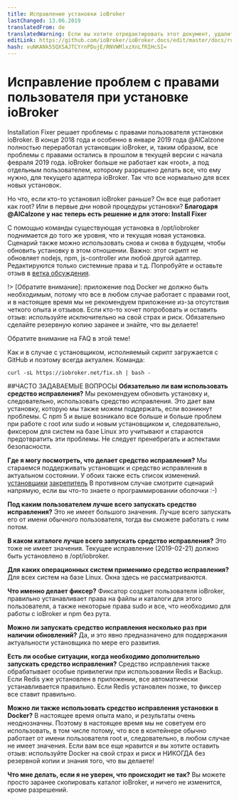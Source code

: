 ```yaml
---
title: Исправление установки ioBroker
lastChanged: 13.06.2019
translatedFrom: de
translatedWarning: Если вы хотите отредактировать этот документ, удалите поле «translatedFrom», в противном случае этот документ будет снова автоматически переведен
editLink: https://github.com/ioBroker/ioBroker.docs/edit/master/docs/ru/trouble/install_fixer.md
hash: vuNKANk55QX5AJTCYrnPDujE/RNVWMlxzXnLfRIHcSI=
---
```

# Исправление проблем с правами пользователя при установке ioBroker
Installation Fixer решает проблемы с правами пользователя установки ioBroker.
В конце 2018 года и особенно в январе 2019 года @AlCalzone полностью переработал установщик ioBroker, и, таким образом, все проблемы с правами остались в прошлом в текущей версии с начала февраля 2019 года. ioBroker больше не работает как «root», а под отдельным пользователем, которому разрешено делать все, что ему нужно, для текущего адаптера ioBroker.
Так что все нормально для всех новых установок.

Но что, если кто-то установил ioBroker раньше? Он все еще работает как root? Или в первые дни новой процедуры установки? **Благодаря @AlCalzone у нас теперь есть решение и для этого: Install Fixer**

С помощью команды существующая установка в /opt/iobroker поднимается до того же уровня, что и текущая новая установка. Сценарий также можно использовать снова и снова в будущем, чтобы обновить установку в этом отношении.
Важно: этот скрипт не обновляет nodejs, npm, js-controller или любой другой адаптер. Редактируются только системные права и т.д.
Попробуйте и оставьте отзыв в [ветка обсуждения](https://forum.iobroker.net/topic/20212/diskussion-zum-neuen-installation-fixer).

!> [Обратите внимание]: приложение под Docker не должно быть необходимым, потому что все в любом случае работает с правами root, и в настоящее время мы не рекомендуем приложение из-за отсутствия четкого опыта и отзывов. Если кто-то хочет попробовать и оставить отзыв: используйте исключительно на свой страх и риск. Обязательно сделайте резервную копию заранее и знайте, что вы делаете!

Обратите внимание на FAQ в этой теме!

Как и в случае с установщиком, исполняемый скрипт загружается с GitHub и поэтому всегда актуален. Команда:

```
curl -sL https://iobroker.net/fix.sh | bash -
```

##ЧАСТО ЗАДАВАЕМЫЕ ВОПРОСЫ
**Обязательно ли вам использовать средство исправления?** Мы рекомендуем обновить установку и, следовательно, использовать средство исправления. Это дает вам установку, которую мы также можем поддержать, если возникнут проблемы. С npm 5 и выше возникало все больше и больше проблем при работе с root или sudo и новым установщиком и, следовательно, фиксером для систем на базе Linux это учитывают и стараются предотвратить эти проблемы. Не следует пренебрегать и аспектами безопасности.

**Где я могу посмотреть, что делает средство исправления?** Мы стараемся поддерживать установщик и средство исправления в актуальном состоянии.
У обоих также есть список изменений.
[установщики](https://github.com/ioBroker/ioBroker/blob/master/CHANGELOG_INSTALLER_LINUX.md) [закрепитель](https://github.com/ioBroker/ioBroker/blob/master/CHANGELOG_FIXER_LINUX.md) В противном случае смотрите сценарий напрямую, если вы что-то знаете о программировании оболочки :-)

**Под каким пользователем лучше всего запускать средство исправления?** Это не имеет большого значения. Лучше всего запускать его от имени обычного пользователя, тогда вы сможете работать с ним потом.

**В каком каталоге лучше всего запускать средство исправления?** Это тоже не имеет значения. Текущее исправление (2019-02-21) должно быть установлено в /opt/iobroker.

**Для каких операционных систем применимо средство исправления?** Для всех систем на базе Linux. Окна здесь не рассматриваются.

**Что именно делает фиксер?** Фиксатор создает пользователя ioBroker, правильно устанавливает права на файлы и каталоги для этого пользователя, а также некоторые права sudo и все, что необходимо для работы с ioBroker и npm без рута.

**Можно ли запускать средство исправления несколько раз при наличии обновлений?** Да, и это явно предназначено для поддержания актуальности установщика по мере его развития.

**Есть ли особые ситуации, когда необходимо дополнительно запускать средство исправления?** Средство исправления также обрабатывает особые привилегии при использовании Redis и Backup. Если Redis уже установлен в приложении, все автоматически устанавливается правильно. Если Redis установлен позже, то фиксер все ставит правильно.

**Можно ли также использовать средство исправления установки в Docker?** В настоящее время опыта мало, и результаты очень неоднозначны. Поэтому в настоящее время мы не советуем его использовать, в том числе потому, что все в контейнере обычно работает от имени пользователя root и, следовательно, в любом случае не имеет значения. Если вам все еще нравится и вы хотите оставить отзыв: используйте Docker на свой страх и риск и НИКОГДА без резервной копии и знания того, что вы делаете!

**Что мне делать, если я не уверен, что происходит не так?** Вы можете просто заранее скопировать каталог ioBroker, и ничего не изменится, кроме разрешений.
